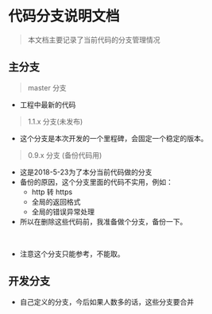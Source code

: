 # 代码分支说明文档

> 本文档主要记录了当前代码的分支管理情况



## 主分支

> master 分支

* 工程中最新的代码


> 1.1.x 分支(未发布)

* 这个分支是本次开发的一个里程碑，会固定一个稳定的版本。


> 0.9.x 分支 (备份代码用)

* 这是2018-5-23为了本分当前代码做的分支
* 备份的原因，这个分支里面的代码不实用，例如：
    * http 转 https
    * 全局的返回格式
    * 全局的错误异常处理
* 所以在删除这些代码前，我准备做个分支，备份一下。

<br>

* 注意这个分支只能参考，不能取。    









## 开发分支

* 自己定义的分支，今后如果人数多的话，这些分支要合并

